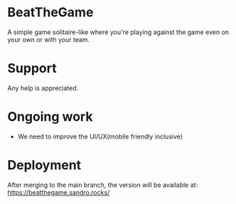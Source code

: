 # BeatTheGame
A simple game solitaire-like where you're playing against the game even on your own or with your team.

# Support
Any help is appreciated.

# Ongoing work
- We need to improve the UI/UX(mobile friendly inclusive)


# Deployment
After merging to the main branch, the version will be available at: https://beatthegame.sandro.rocks/
